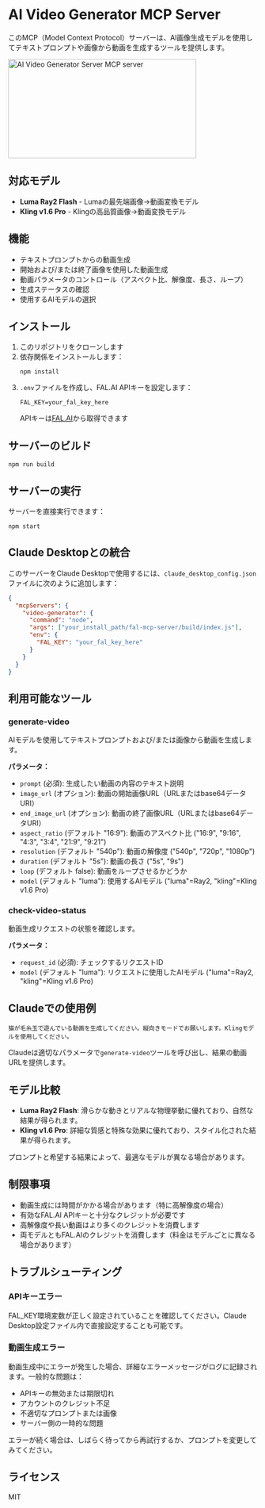 # AI Video Generator MCP Server

このMCP（Model Context Protocol）サーバーは、AI画像生成モデルを使用してテキストプロンプトや画像から動画を生成するツールを提供します。

<a href="https://glama.ai/mcp/servers/@el-el-san/fal-mcp-server">
  <img width="380" height="200" src="https://glama.ai/mcp/servers/@el-el-san/fal-mcp-server/badge" alt="AI Video Generator Server MCP server" />
</a>

## 対応モデル

- **Luma Ray2 Flash** - Lumaの最先端画像→動画変換モデル
- **Kling v1.6 Pro** - Klingの高品質画像→動画変換モデル

## 機能

- テキストプロンプトからの動画生成
- 開始および/または終了画像を使用した動画生成
- 動画パラメータのコントロール（アスペクト比、解像度、長さ、ループ）
- 生成ステータスの確認
- 使用するAIモデルの選択

## インストール

1. このリポジトリをクローンします
2. 依存関係をインストールします：
   ```
   npm install
   ```
3. `.env`ファイルを作成し、FAL.AI APIキーを設定します：
   ```
   FAL_KEY=your_fal_key_here
   ```
   APIキーは[FAL.AI](https://www.fal.ai/)から取得できます

## サーバーのビルド

```
npm run build
```

## サーバーの実行

サーバーを直接実行できます：

```
npm start
```

## Claude Desktopとの統合

このサーバーをClaude Desktopで使用するには、`claude_desktop_config.json`ファイルに次のように追加します：

```json
{
  "mcpServers": {
    "video-generator": {
      "command": "node",
      "args": ["your_install_path/fal-mcp-server/build/index.js"],
      "env": {
        "FAL_KEY": "your_fal_key_here"
      }
    }
  }
}
```

## 利用可能なツール

### generate-video

AIモデルを使用してテキストプロンプトおよび/または画像から動画を生成します。

**パラメータ：**
- `prompt` (必須): 生成したい動画の内容のテキスト説明
- `image_url` (オプション): 動画の開始画像URL（URLまたはbase64データURI）
- `end_image_url` (オプション): 動画の終了画像URL（URLまたはbase64データURI）
- `aspect_ratio` (デフォルト "16:9"): 動画のアスペクト比 ("16:9", "9:16", "4:3", "3:4", "21:9", "9:21")
- `resolution` (デフォルト "540p"): 動画の解像度 ("540p", "720p", "1080p")
- `duration` (デフォルト "5s"): 動画の長さ ("5s", "9s")
- `loop` (デフォルト false): 動画をループさせるかどうか
- `model` (デフォルト "luma"): 使用するAIモデル ("luma"=Ray2, "kling"=Kling v1.6 Pro)

### check-video-status

動画生成リクエストの状態を確認します。

**パラメータ：**
- `request_id` (必須): チェックするリクエストID
- `model` (デフォルト "luma"): リクエストに使用したAIモデル ("luma"=Ray2, "kling"=Kling v1.6 Pro)

## Claudeでの使用例

```
猫が毛糸玉で遊んでいる動画を生成してください。縦向きモードでお願いします。Klingモデルを使用してください。
```

Claudeは適切なパラメータで`generate-video`ツールを呼び出し、結果の動画URLを提供します。

## モデル比較

- **Luma Ray2 Flash**: 滑らかな動きとリアルな物理挙動に優れており、自然な結果が得られます。
- **Kling v1.6 Pro**: 詳細な質感と特殊な効果に優れており、スタイル化された結果が得られます。

プロンプトと希望する結果によって、最適なモデルが異なる場合があります。

## 制限事項

- 動画生成には時間がかかる場合があります（特に高解像度の場合）
- 有効なFAL.AI APIキーと十分なクレジットが必要です
- 高解像度や長い動画はより多くのクレジットを消費します
- 両モデルともFAL.AIのクレジットを消費します（料金はモデルごとに異なる場合があります）

## トラブルシューティング

### APIキーエラー

FAL_KEY環境変数が正しく設定されていることを確認してください。Claude Desktop設定ファイル内で直接設定することも可能です。

### 動画生成エラー

動画生成中にエラーが発生した場合、詳細なエラーメッセージがログに記録されます。一般的な問題は：

- APIキーの無効または期限切れ
- アカウントのクレジット不足
- 不適切なプロンプトまたは画像
- サーバー側の一時的な問題

エラーが続く場合は、しばらく待ってから再試行するか、プロンプトを変更してみてください。

## ライセンス

MIT